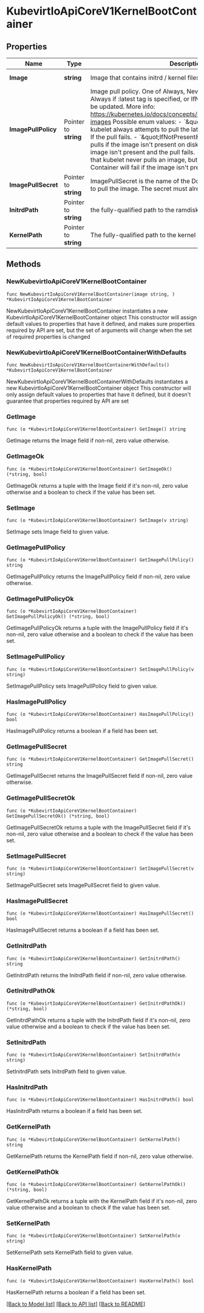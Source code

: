 # KubevirtIoApiCoreV1KernelBootContainer

## Properties

Name | Type | Description | Notes
------------ | ------------- | ------------- | -------------
**Image** | **string** | Image that contains initrd / kernel files. | [default to ""]
**ImagePullPolicy** | Pointer to **string** | Image pull policy. One of Always, Never, IfNotPresent. Defaults to Always if :latest tag is specified, or IfNotPresent otherwise. Cannot be updated. More info: https://kubernetes.io/docs/concepts/containers/images#updating-images  Possible enum values:  - &#x60;\&quot;Always\&quot;&#x60; means that kubelet always attempts to pull the latest image. Container will fail If the pull fails.  - &#x60;\&quot;IfNotPresent\&quot;&#x60; means that kubelet pulls if the image isn&#39;t present on disk. Container will fail if the image isn&#39;t present and the pull fails.  - &#x60;\&quot;Never\&quot;&#x60; means that kubelet never pulls an image, but only uses a local image. Container will fail if the image isn&#39;t present | [optional] 
**ImagePullSecret** | Pointer to **string** | ImagePullSecret is the name of the Docker registry secret required to pull the image. The secret must already exist. | [optional] 
**InitrdPath** | Pointer to **string** | the fully-qualified path to the ramdisk image in the host OS | [optional] 
**KernelPath** | Pointer to **string** | The fully-qualified path to the kernel image in the host OS | [optional] 

## Methods

### NewKubevirtIoApiCoreV1KernelBootContainer

`func NewKubevirtIoApiCoreV1KernelBootContainer(image string, ) *KubevirtIoApiCoreV1KernelBootContainer`

NewKubevirtIoApiCoreV1KernelBootContainer instantiates a new KubevirtIoApiCoreV1KernelBootContainer object
This constructor will assign default values to properties that have it defined,
and makes sure properties required by API are set, but the set of arguments
will change when the set of required properties is changed

### NewKubevirtIoApiCoreV1KernelBootContainerWithDefaults

`func NewKubevirtIoApiCoreV1KernelBootContainerWithDefaults() *KubevirtIoApiCoreV1KernelBootContainer`

NewKubevirtIoApiCoreV1KernelBootContainerWithDefaults instantiates a new KubevirtIoApiCoreV1KernelBootContainer object
This constructor will only assign default values to properties that have it defined,
but it doesn't guarantee that properties required by API are set

### GetImage

`func (o *KubevirtIoApiCoreV1KernelBootContainer) GetImage() string`

GetImage returns the Image field if non-nil, zero value otherwise.

### GetImageOk

`func (o *KubevirtIoApiCoreV1KernelBootContainer) GetImageOk() (*string, bool)`

GetImageOk returns a tuple with the Image field if it's non-nil, zero value otherwise
and a boolean to check if the value has been set.

### SetImage

`func (o *KubevirtIoApiCoreV1KernelBootContainer) SetImage(v string)`

SetImage sets Image field to given value.


### GetImagePullPolicy

`func (o *KubevirtIoApiCoreV1KernelBootContainer) GetImagePullPolicy() string`

GetImagePullPolicy returns the ImagePullPolicy field if non-nil, zero value otherwise.

### GetImagePullPolicyOk

`func (o *KubevirtIoApiCoreV1KernelBootContainer) GetImagePullPolicyOk() (*string, bool)`

GetImagePullPolicyOk returns a tuple with the ImagePullPolicy field if it's non-nil, zero value otherwise
and a boolean to check if the value has been set.

### SetImagePullPolicy

`func (o *KubevirtIoApiCoreV1KernelBootContainer) SetImagePullPolicy(v string)`

SetImagePullPolicy sets ImagePullPolicy field to given value.

### HasImagePullPolicy

`func (o *KubevirtIoApiCoreV1KernelBootContainer) HasImagePullPolicy() bool`

HasImagePullPolicy returns a boolean if a field has been set.

### GetImagePullSecret

`func (o *KubevirtIoApiCoreV1KernelBootContainer) GetImagePullSecret() string`

GetImagePullSecret returns the ImagePullSecret field if non-nil, zero value otherwise.

### GetImagePullSecretOk

`func (o *KubevirtIoApiCoreV1KernelBootContainer) GetImagePullSecretOk() (*string, bool)`

GetImagePullSecretOk returns a tuple with the ImagePullSecret field if it's non-nil, zero value otherwise
and a boolean to check if the value has been set.

### SetImagePullSecret

`func (o *KubevirtIoApiCoreV1KernelBootContainer) SetImagePullSecret(v string)`

SetImagePullSecret sets ImagePullSecret field to given value.

### HasImagePullSecret

`func (o *KubevirtIoApiCoreV1KernelBootContainer) HasImagePullSecret() bool`

HasImagePullSecret returns a boolean if a field has been set.

### GetInitrdPath

`func (o *KubevirtIoApiCoreV1KernelBootContainer) GetInitrdPath() string`

GetInitrdPath returns the InitrdPath field if non-nil, zero value otherwise.

### GetInitrdPathOk

`func (o *KubevirtIoApiCoreV1KernelBootContainer) GetInitrdPathOk() (*string, bool)`

GetInitrdPathOk returns a tuple with the InitrdPath field if it's non-nil, zero value otherwise
and a boolean to check if the value has been set.

### SetInitrdPath

`func (o *KubevirtIoApiCoreV1KernelBootContainer) SetInitrdPath(v string)`

SetInitrdPath sets InitrdPath field to given value.

### HasInitrdPath

`func (o *KubevirtIoApiCoreV1KernelBootContainer) HasInitrdPath() bool`

HasInitrdPath returns a boolean if a field has been set.

### GetKernelPath

`func (o *KubevirtIoApiCoreV1KernelBootContainer) GetKernelPath() string`

GetKernelPath returns the KernelPath field if non-nil, zero value otherwise.

### GetKernelPathOk

`func (o *KubevirtIoApiCoreV1KernelBootContainer) GetKernelPathOk() (*string, bool)`

GetKernelPathOk returns a tuple with the KernelPath field if it's non-nil, zero value otherwise
and a boolean to check if the value has been set.

### SetKernelPath

`func (o *KubevirtIoApiCoreV1KernelBootContainer) SetKernelPath(v string)`

SetKernelPath sets KernelPath field to given value.

### HasKernelPath

`func (o *KubevirtIoApiCoreV1KernelBootContainer) HasKernelPath() bool`

HasKernelPath returns a boolean if a field has been set.


[[Back to Model list]](../README.md#documentation-for-models) [[Back to API list]](../README.md#documentation-for-api-endpoints) [[Back to README]](../README.md)


